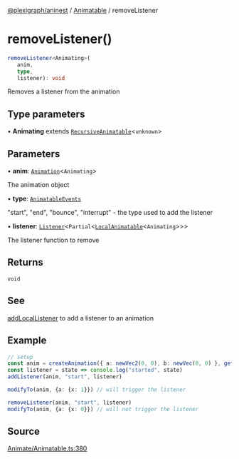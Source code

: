 [@plexigraph/aninest](../../index.md) / [Animatable](../index.md) / removeListener

# removeListener()

```ts
removeListener<Animating>(
   anim, 
   type, 
   listener): void
```

Removes a listener from the animation

## Type parameters

• **Animating** extends [`RecursiveAnimatable`](../type-aliases/RecursiveAnimatable.md)\<`unknown`\>

## Parameters

• **anim**: [`Animation`](../type-aliases/Animation.md)\<`Animating`\>

The animation object

• **type**: [`AnimatableEvents`](../type-aliases/AnimatableEvents.md)

"start", "end", "bounce", "interrupt" - the type used to add the listener

• **listener**: [`Listener`](../../Listeners/type-aliases/Listener.md)\<`Partial`\<[`LocalAnimatable`](../type-aliases/LocalAnimatable.md)\<`Animating`\>\>\>

The listener function to remove

## Returns

`void`

## See

[addLocalListener](addLocalListener.md) to add a listener to an animation

## Example

```ts
// setup
const anim = createAnimation({ a: newVec2(0, 0), b: newVec(0, 0) }, getLinearInterp(1))
const listener = state => console.log("started", state)
addListener(anim, "start", listener)

modifyTo(anim, {a: {x: 1}}) // will trigger the listener

removeListener(anim, "start", listener)
modifyTo(anim, {a: {x: 0}}) // will not trigger the listener
```

## Source

[Animate/Animatable.ts:380](https://github.com/plexigraph/aninest/blob/6d904f7/src/Animate/Animatable.ts#L380)
